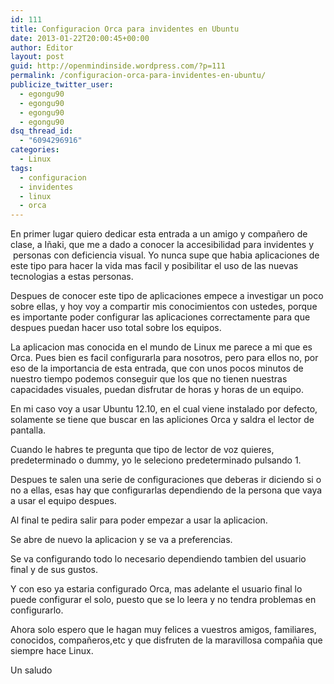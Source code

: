 ```yaml
---
id: 111
title: Configuracion Orca para invidentes en Ubuntu
date: 2013-01-22T20:00:45+00:00
author: Editor
layout: post
guid: http://openmindinside.wordpress.com/?p=111
permalink: /configuracion-orca-para-invidentes-en-ubuntu/
publicize_twitter_user:
  - egongu90
  - egongu90
  - egongu90
  - egongu90
dsq_thread_id:
  - "6094296916"
categories:
  - Linux
tags:
  - configuracion
  - invidentes
  - linux
  - orca
---
```

En primer lugar quiero dedicar esta entrada a un amigo y compañero de clase, a Iñaki, que me a dado a conocer la accesibilidad para invidentes y  personas con deficiencia visual. Yo nunca supe que habia aplicaciones de este tipo para hacer la vida mas facil y posibilitar el uso de las nuevas tecnologias a estas personas.<!--more-->

Despues de conocer este tipo de aplicaciones empece a investigar un poco sobre ellas, y hoy voy a compartir mis conocimientos con ustedes, porque es importante poder configurar las aplicaciones correctamente para que despues puedan hacer uso total sobre los equipos.

La aplicacion mas conocida en el mundo de Linux me parece a mi que es Orca. Pues bien es facil configurarla para nosotros, pero para ellos no, por eso de la importancia de esta entrada, que con unos pocos minutos de nuestro tiempo podemos conseguir que los que no tienen nuestras capacidades visuales, puedan disfrutar de horas y horas de un equipo.

En mi caso voy a usar Ubuntu 12.10, en el cual viene instalado por defecto, solamente se tiene que buscar en las apliciones Orca y saldra el lector de pantalla.

Cuando le habres te pregunta que tipo de lector de voz quieres, predeterminado o dummy, yo le seleciono predeterminado pulsando 1.

Despues te salen una serie de configuraciones que deberas ir diciendo si o no a ellas, esas hay que configurarlas dependiendo de la persona que vaya a usar el equipo despues.

Al final te pedira salir para poder empezar a usar la aplicacion.

Se abre de nuevo la aplicacion y se va a preferencias.

Se va configurando todo lo necesario dependiendo tambien del usuario final y de sus gustos.

Y con eso ya estaria configurado Orca, mas adelante el usuario final lo puede configurar el solo, puesto que se lo leera y no tendra problemas en configurarlo.

Ahora solo espero que le hagan muy felices a vuestros amigos, familiares, conocidos, compañeros,etc y que disfruten de la maravillosa compañia que siempre hace Linux.

Un saludo